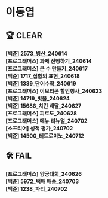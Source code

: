 # 이동엽

## 🏆 CLEAR
**[백준] 2573_빙산_240614**  
**[프로그래머스] 과제 진행하기_240614**  
**[프로그래머스] 큰 수 만들기_240617**  
**[백준] 1717_집합의 표현_240618**  
**[백준] 1339_단어수학_240619**  
**[프로그래머스] 이모티콘 할인행사_240623**  
**[백준] 14719_빗물_240624**  
**[백준] 15686_치킨 배달_240627**  
**[프로그래머스] 피로도_240628**  
**[프로그래머스] 메뉴 리뉴얼_240702**  
**[소프티어] 성적 평가_240702**  
**[백준] 14500_테트로미노_240712**  

## 🛠 FAIL  
**[프로그래머스] 양궁대회_240626**  
**[백준] 5972_택배 배송_240703**  
**[백준] 1238_파티_240702**  
